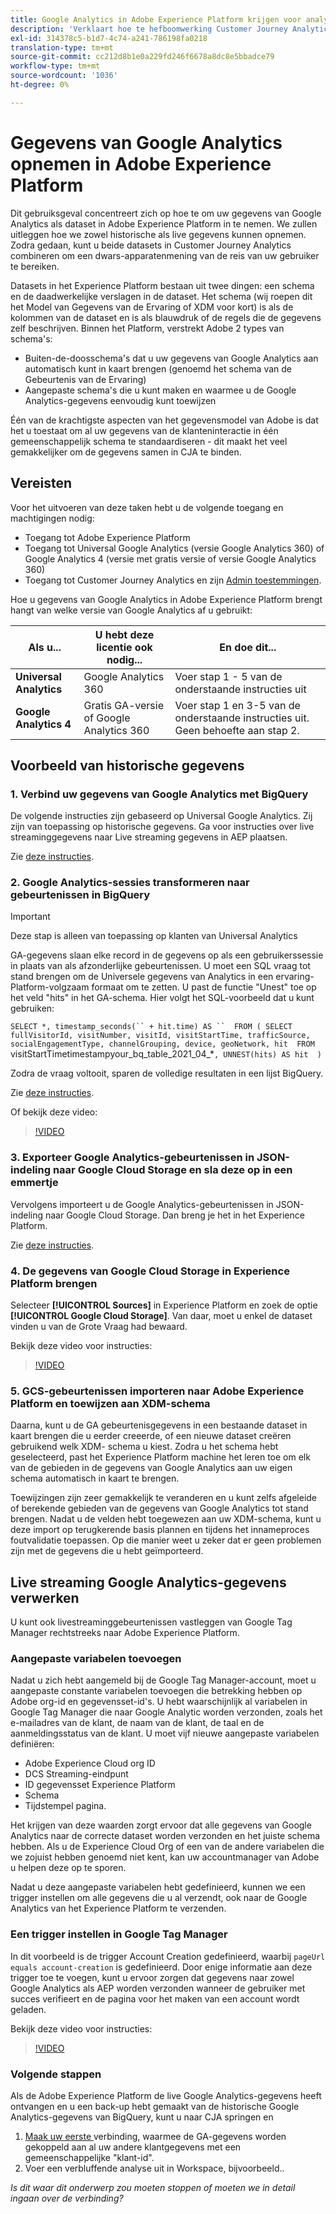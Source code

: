```yaml
---
title: Google Analytics in Adobe Experience Platform krijgen voor analyse in Customer Journey Analytics (CJA)
description: 'Verklaart hoe te hefboomwerking Customer Journey Analytics (CJA) om uw Google Analytics en firebase gegevens in Adobe Experience Platform in te voeren. '
exl-id: 314378c5-b1d7-4c74-a241-786198fa0218
translation-type: tm+mt
source-git-commit: cc212d8b1e0a229fd246f6678a8dc8e5bbadce79
workflow-type: tm+mt
source-wordcount: '1036'
ht-degree: 0%

---
```



# Gegevens van Google Analytics opnemen in Adobe Experience Platform

Dit gebruiksgeval concentreert zich op hoe te om uw gegevens van Google Analytics als dataset in Adobe Experience Platform in te nemen. We zullen uitleggen hoe we zowel historische als live gegevens kunnen opnemen. Zodra gedaan, kunt u beide datasets in Customer Journey Analytics combineren om een dwars-apparatenmening van de reis van uw gebruiker te bereiken.

Datasets in het Experience Platform bestaan uit twee dingen: een schema en de daadwerkelijke verslagen in de dataset. Het schema (wij roepen dit het Model van Gegevens van de Ervaring of XDM voor kort) is als de kolommen van de dataset en is als blauwdruk of de regels die de gegevens zelf beschrijven. Binnen het Platform, verstrekt Adobe 2 types van schema&#39;s:

* Buiten-de-doosschema&#39;s dat u uw gegevens van Google Analytics aan automatisch kunt in kaart brengen (genoemd het schema van de Gebeurtenis van de Ervaring)
* Aangepaste schema&#39;s die u kunt maken en waarmee u de Google Analytics-gegevens eenvoudig kunt toewijzen

Één van de krachtigste aspecten van het gegevensmodel van Adobe is dat het u toestaat om al uw gegevens van de klanteninteractie in één gemeenschappelijk schema te standaardiseren - dit maakt het veel gemakkelijker om de gegevens samen in CJA te binden.

## Vereisten

Voor het uitvoeren van deze taken hebt u de volgende toegang en machtigingen nodig:

* Toegang tot Adobe Experience Platform
* Toegang tot Universal Google Analytics (versie Google Analytics 360) of Google Analytics 4 (versie met gratis versie of versie Google Analytics 360)
* Toegang tot Customer Journey Analytics en zijn [Admin toestemmingen](https://experienceleague.adobe.com/docs/analytics-platform/using/cja-overview/cja-overview.html?lang=en#admin-access-permissions).

Hoe u gegevens van Google Analytics in Adobe Experience Platform brengt hangt van welke versie van Google Analytics af u gebruikt:

| Als u... | U hebt deze licentie ook nodig... | En doe dit... |
| --- | --- | --- |
| **Universal Analytics** | Google Analytics 360 | Voer stap 1 - 5 van de onderstaande instructies uit |
| **Google Analytics 4** | Gratis GA-versie of Google Analytics 360 | Voer stap 1 en 3-5 van de onderstaande instructies uit. Geen behoefte aan stap 2. |

## Voorbeeld van historische gegevens

### 1. Verbind uw gegevens van Google Analytics met BigQuery

De volgende instructies zijn gebaseerd op Universal Google Analytics. Zij zijn van toepassing op historische gegevens. Ga voor instructies over live streaminggegevens naar Live streaming gegevens in AEP plaatsen.

Zie [deze instructies](https://support.google.com/analytics/answer/3416092?hl=en).

### 2. Google Analytics-sessies transformeren naar gebeurtenissen in BigQuery

>[!IMPORTANT]
>
>Deze stap is alleen van toepassing op klanten van Universal Analytics

GA-gegevens slaan elke record in de gegevens op als een gebruikerssessie in plaats van als afzonderlijke gebeurtenissen. U moet een SQL vraag tot stand brengen om de Universele gegevens van Analytics in een ervaring-Platform-volgzaam formaat om te zetten. U past de functie &quot;Unest&quot; toe op het veld &quot;hits&quot; in het GA-schema. Hier volgt het SQL-voorbeeld dat u kunt gebruiken:

`SELECT
*,
timestamp_seconds(`` + hit.time) AS `` 
FROM
(
SELECT
fullVisitorId,
visitNumber,
visitId,
visitStartTime,
trafficSource,
socialEngagementType,
channelGrouping,
device,
geoNetwork,
hit 
FROM
`visitStartTimetimestampyour_bq_table_2021_04_*`,
UNNEST(hits) AS hit 
)`

Zodra de vraag voltooit, sparen de volledige resultaten in een lijst BigQuery.

Zie [deze instructies](https://support.google.com/analytics/answer/7029846?hl=en&amp;ref_topic=9359001#zippy=%2Cold-export-schema%2Cuse-this-script-to-migrate-existing-bigquery-datasets-from-the-old-export-schema-to-the-new-one%2Cscript-migration-scriptsql).

Of bekijk deze video:

>[!VIDEO](https://video.tv.adobe.com/v/332634)

### 3. Exporteer Google Analytics-gebeurtenissen in JSON-indeling naar Google Cloud Storage en sla deze op in een emmertje

Vervolgens importeert u de Google Analytics-gebeurtenissen in JSON-indeling naar Google Cloud Storage. Dan breng je het in het Experience Platform.

Zie [deze instructies](https://support.google.com/analytics/answer/3437719?hl=en&amp;ref_topic=3416089).

### 4. De gegevens van Google Cloud Storage in Experience Platform brengen

Selecteer **[!UICONTROL Sources]** in Experience Platform en zoek de optie **[!UICONTROL Google Cloud Storage]**. Van daar, moet u enkel de dataset vinden u van de Grote Vraag had bewaard.

Bekijk deze video voor instructies:

>[!VIDEO](https://video.tv.adobe.com/v/332641)

### 5. GCS-gebeurtenissen importeren naar Adobe Experience Platform en toewijzen aan XDM-schema

Daarna, kunt u de GA gebeurtenisgegevens in een bestaande dataset in kaart brengen die u eerder creeerde, of een nieuwe dataset creëren gebruikend welk XDM- schema u kiest. Zodra u het schema hebt geselecteerd, past het Experience Platform machine het leren toe om elk van de gebieden in de gegevens van Google Analytics aan uw eigen schema automatisch in kaart te brengen.

Toewijzingen zijn zeer gemakkelijk te veranderen en u kunt zelfs afgeleide of berekende gebieden van de gegevens van Google Analytics tot stand brengen. Nadat u de velden hebt toegewezen aan uw XDM-schema, kunt u deze import op terugkerende basis plannen en tijdens het innameproces foutvalidatie toepassen. Op die manier weet u zeker dat er geen problemen zijn met de gegevens die u hebt geïmporteerd.

## Live streaming Google Analytics-gegevens verwerken

U kunt ook livestreaminggebeurtenissen vastleggen van Google Tag Manager rechtstreeks naar Adobe Experience Platform.

### Aangepaste variabelen toevoegen

Nadat u zich hebt aangemeld bij de Google Tag Manager-account, moet u aangepaste constante variabelen toevoegen die betrekking hebben op Adobe org-id en gegevensset-id&#39;s. U hebt waarschijnlijk al variabelen in Google Tag Manager die naar Google Analytic worden verzonden, zoals het e-mailadres van de klant, de naam van de klant, de taal en de aanmeldingsstatus van de klant. U moet vijf nieuwe aangepaste variabelen definiëren:

* Adobe Experience Cloud org ID
* DCS Streaming-eindpunt
* ID gegevensset Experience Platform
* Schema
* Tijdstempel pagina.

Het krijgen van deze waarden zorgt ervoor dat alle gegevens van Google Analytics naar de correcte dataset worden verzonden en het juiste schema hebben. Als u de Experience Cloud Org of een van de andere variabelen die we zojuist hebben genoemd niet kent, kan uw accountmanager van Adobe u helpen deze op te sporen.

Nadat u deze aangepaste variabelen hebt gedefinieerd, kunnen we een trigger instellen om alle gegevens die u al verzendt, ook naar de Google Analytics van het Experience Platform te verzenden.

### Een trigger instellen in Google Tag Manager

In dit voorbeeld is de trigger Account Creation gedefinieerd, waarbij `pageUrl equals account-creation` is gedefinieerd. Door enige informatie aan deze trigger toe te voegen, kunt u ervoor zorgen dat gegevens naar zowel Google Analytics als AEP worden verzonden wanneer de gebruiker met succes verifieert en de pagina voor het maken van een account wordt geladen.

Bekijk deze video voor instructies:

>[!VIDEO](https://video.tv.adobe.com/v/332668)

### Volgende stappen

Als de Adobe Experience Platform de live Google Analytics-gegevens heeft ontvangen en u een back-up hebt gemaakt van de historische Google Analytics-gegevens van BigQuery, kunt u naar CJA springen en

1. [Maak uw eerste ](/help/connections/create-connection.md) verbinding, waarmee de GA-gegevens worden gekoppeld aan al uw andere klantgegevens met een gemeenschappelijke &quot;klant-id&quot;.
1. Voer een verbluffende analyse uit in Workspace, bijvoorbeeld..

*Is dit waar dit onderwerp zou moeten stoppen of moeten we in detail ingaan over de verbinding?*
